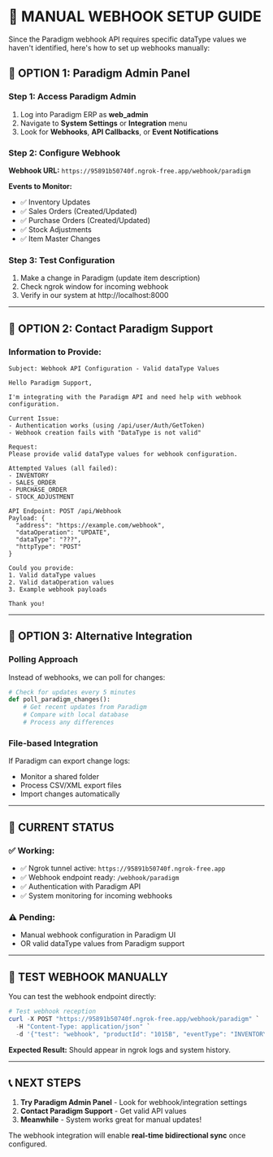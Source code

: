 # 📡 **MANUAL WEBHOOK SETUP GUIDE**

Since the Paradigm webhook API requires specific dataType values we haven't identified, here's how to set up webhooks manually:

## **🔧 OPTION 1: Paradigm Admin Panel**

### **Step 1: Access Paradigm Admin**
1. Log into Paradigm ERP as **web_admin**
2. Navigate to **System Settings** or **Integration** menu
3. Look for **Webhooks**, **API Callbacks**, or **Event Notifications**

### **Step 2: Configure Webhook**
**Webhook URL:** `https://95891b50740f.ngrok-free.app/webhook/paradigm`

**Events to Monitor:**
- ✅ Inventory Updates
- ✅ Sales Orders (Created/Updated)
- ✅ Purchase Orders (Created/Updated)
- ✅ Stock Adjustments
- ✅ Item Master Changes

### **Step 3: Test Configuration**
1. Make a change in Paradigm (update item description)
2. Check ngrok window for incoming webhook
3. Verify in our system at http://localhost:8000

---

## **🔧 OPTION 2: Contact Paradigm Support**

### **Information to Provide:**
```
Subject: Webhook API Configuration - Valid dataType Values

Hello Paradigm Support,

I'm integrating with the Paradigm API and need help with webhook configuration.

Current Issue:
- Authentication works (using /api/user/Auth/GetToken)
- Webhook creation fails with "DataType is not valid"

Request:
Please provide valid dataType values for webhook configuration.

Attempted Values (all failed):
- INVENTORY
- SALES_ORDER  
- PURCHASE_ORDER
- STOCK_ADJUSTMENT

API Endpoint: POST /api/Webhook
Payload: {
  "address": "https://example.com/webhook",
  "dataOperation": "UPDATE",
  "dataType": "???",
  "httpType": "POST"
}

Could you provide:
1. Valid dataType values
2. Valid dataOperation values
3. Example webhook payloads

Thank you!
```

---

## **🔧 OPTION 3: Alternative Integration**

### **Polling Approach**
Instead of webhooks, we can poll for changes:

```python
# Check for updates every 5 minutes
def poll_paradigm_changes():
    # Get recent updates from Paradigm
    # Compare with local database
    # Process any differences
```

### **File-based Integration**
If Paradigm can export change logs:
- Monitor a shared folder
- Process CSV/XML export files
- Import changes automatically

---

## **🎯 CURRENT STATUS**

### **✅ Working:**
- ✅ Ngrok tunnel active: `https://95891b50740f.ngrok-free.app`
- ✅ Webhook endpoint ready: `/webhook/paradigm`
- ✅ Authentication with Paradigm API
- ✅ System monitoring for incoming webhooks

### **⚠️ Pending:**
- Manual webhook configuration in Paradigm UI
- OR valid dataType values from Paradigm support

---

## **🧪 TEST WEBHOOK MANUALLY**

You can test the webhook endpoint directly:

```powershell
# Test webhook reception
curl -X POST "https://95891b50740f.ngrok-free.app/webhook/paradigm" `
  -H "Content-Type: application/json" `
  -d '{"test": "webhook", "productId": "1015B", "eventType": "INVENTORY_UPDATE"}'
```

**Expected Result:** Should appear in ngrok logs and system history.

---

## **📞 NEXT STEPS**

1. **Try Paradigm Admin Panel** - Look for webhook/integration settings
2. **Contact Paradigm Support** - Get valid API values
3. **Meanwhile** - System works great for manual updates!

The webhook integration will enable **real-time bidirectional sync** once configured.